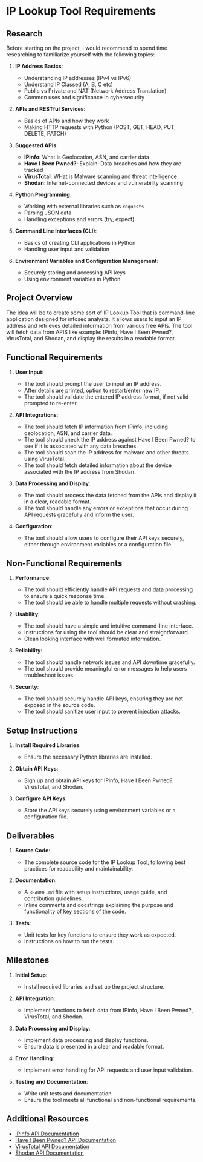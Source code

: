 # IP Lookup Tool Requirements

## Research

Before starting on the project, I would recommend to spend time researching to familiarize yourself with the following topics:

1. **IP Address Basics**:
   - Understanding IP addresses (IPv4 vs IPv6)
   - Understand IP Classed (A, B, C etc)
   - Public vs Private and NAT (Network Address Translation)
   - Common uses and significance in cybersecurity

2. **APIs and RESTful Services**:
   - Basics of APIs and how they work
   - Making HTTP requests with Python (POST, GET, HEAD, PUT, DELETE, PATCH)

3. **Suggested APIs**:
   - **IPinfo**: What is Geolocation, ASN, and carrier data
   - **Have I Been Pwned?**: Explain: Data breaches and how they are tracked
   - **VirusTotal**: WHat is Malware scanning and threat intelligence
   - **Shodan**: Internet-connected devices and vulnerability scanning

4. **Python Programming**:
   - Working with external libraries such as `requests`
   - Parsing JSON data
   - Handling exceptions and errors (try, expect)

5. **Command Line Interfaces (CLI)**:
   - Basics of creating CLI applications in Python
   - Handling user input and validation

6. **Environment Variables and Configuration Management**:
   - Securely storing and accessing API keys
   - Using environment variables in Python

## Project Overview

The idea will be to create some sort of IP Lookup Tool that is command-line application designed for infosec analysts. It allows users to input an IP address and retrieves detailed information from various free APIs. The tool will fetch data from APIS like example: IPinfo, Have I Been Pwned?, VirusTotal, and Shodan, and display the results in a readable format.

## Functional Requirements

1. **User Input**:
   - The tool should prompt the user to input an IP address.
   - After details are printed, option to restart/enter new IP.
   - The tool should validate the entered IP address format, if not valid prompted to re-enter.

2. **API Integrations**:
   - The tool should fetch IP information from IPinfo, including geolocation, ASN, and carrier data.
   - The tool should check the IP address against Have I Been Pwned? to see if it is associated with any data breaches.
   - The tool should scan the IP address for malware and other threats using VirusTotal.
   - The tool should fetch detailed information about the device associated with the IP address from Shodan.

3. **Data Processing and Display**:
   - The tool should process the data fetched from the APIs and display it in a clear, readable format.
   - The tool should handle any errors or exceptions that occur during API requests gracefully and inform the user.

4. **Configuration**:
   - The tool should allow users to configure their API keys securely, either through environment variables or a configuration file.

## Non-Functional Requirements

1. **Performance**:
   - The tool should efficiently handle API requests and data processing to ensure a quick response time.
   - The tool should be able to handle multiple requests without crashing.

2. **Usability**:
   - The tool should have a simple and intuitive command-line interface.
   - Instructions for using the tool should be clear and straightforward.
   - Clean looking interface with well formated information.

3. **Reliability**:
   - The tool should handle network issues and API downtime gracefully.
   - The tool should provide meaningful error messages to help users troubleshoot issues.

4. **Security**:
   - The tool should securely handle API keys, ensuring they are not exposed in the source code.
   - The tool should sanitize user input to prevent injection attacks.

## Setup Instructions

1. **Install Required Libraries**:
   - Ensure the necessary Python libraries are installed.

2. **Obtain API Keys**:
   - Sign up and obtain API keys for IPinfo, Have I Been Pwned?, VirusTotal, and Shodan.

3. **Configure API Keys**:
   - Store the API keys securely using environment variables or a configuration file.

## Deliverables

1. **Source Code**:
   - The complete source code for the IP Lookup Tool, following best practices for readability and maintainability.

2. **Documentation**:
   - A `README.md` file with setup instructions, usage guide, and contribution guidelines.
   - Inline comments and docstrings explaining the purpose and functionality of key sections of the code.

3. **Tests**:
   - Unit tests for key functions to ensure they work as expected.
   - Instructions on how to run the tests.

## Milestones

1. **Initial Setup**:
   - Install required libraries and set up the project structure.

2. **API Integration**:
   - Implement functions to fetch data from IPinfo, Have I Been Pwned?, VirusTotal, and Shodan.

3. **Data Processing and Display**:
   - Implement data processing and display functions.
   - Ensure data is presented in a clear and readable format.

4. **Error Handling**:
   - Implement error handling for API requests and user input validation.

5. **Testing and Documentation**:
   - Write unit tests and documentation.
   - Ensure the tool meets all functional and non-functional requirements.

## Additional Resources

- [IPinfo API Documentation](https://ipinfo.io/developers)
- [Have I Been Pwned? API Documentation](https://haveibeenpwned.com/API/v3)
- [VirusTotal API Documentation](https://developers.virustotal.com/reference)
- [Shodan API Documentation](https://developer.shodan.io/)
